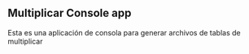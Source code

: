 
## Multiplicar Console app

Esta es una aplicación de consola para generar archivos de tablas de multiplicar